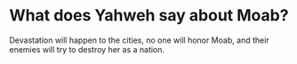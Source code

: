 # What does Yahweh say about Moab?

Devastation will happen to the cities, no one will honor Moab, and their enemies will try to destroy her as a nation.
